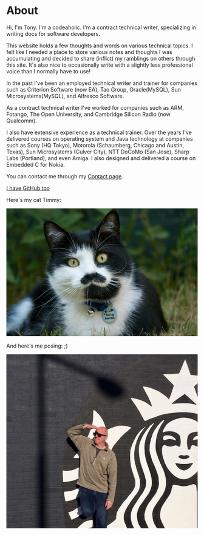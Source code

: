 # About

Hi, I'm Tony. I'm a codeaholic. I'm a contract technical writer,
specializing in writing docs for software developers.

This website holds a few thoughts and words on various technical
topics. I felt like I needed a place to store various notes and
thoughts I was accumulating and decided to share (inflict) my
ramblings on others through this site. It's also nice to occasionally
write with a slightly less professional voice than I normally have to
use!

In the past I've been an employed technical writer and trainer for
companies such as Criterion Software (now EA), Tao Group,
Oracle(MySQL), Sun Microsystems(MySQL), and Alfresco Software. 

As a contract technical writer I've worked for companies such as ARM,
Fotango, The Open University, and Cambridge Silicon Radio (now
Qualcomm).

I also have extensive experience as a technical trainer. Over the
years I've delivered courses on operating system and Java technology
at companies such as Sony (HQ Tokyo), Motorola (Schaumberg, Chicago
and Austin, Texas), Sun Microsystems (Culver City), NTT DoCoMo (San
Jose), Sharp Labs (Portland), and even Amiga. I also designed and
delivered a course on Embedded C for Nokia.

You can contact me through my [Contact page](./contact.html).

[I have GitHub too](https://github.com/tbedford)

Here's my cat Timmy:

![Timmy](./images/timmy.png "Timmy")

And here's me posing: ;)

![tony](./images/johnny_starbucks_resized.jpg "Tony")
